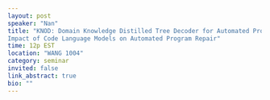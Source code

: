 ```yaml
---
layout: post
speaker: "Nan"
title: "KNOD: Domain Knowledge Distilled Tree Decoder for Automated Program Repair
Impact of Code Language Models on Automated Program Repair"
time: 12p EST
location: "WANG 1004"
category: seminar
invited: false
link_abstract: true
bio: ""
---
```

